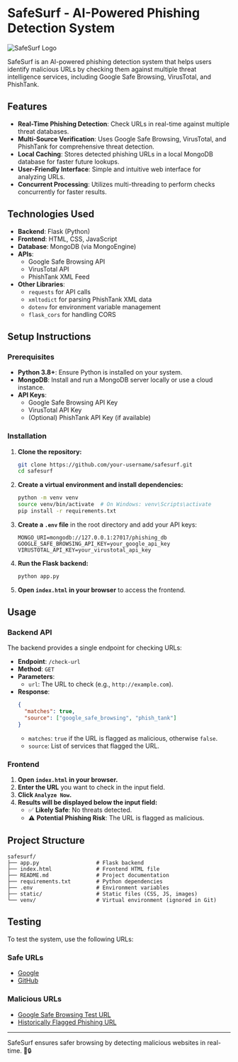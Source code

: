 # SafeSurf - AI-Powered Phishing Detection System

![SafeSurf Logo](#)

SafeSurf is an AI-powered phishing detection system that helps users identify malicious URLs by checking them against multiple threat intelligence services, including Google Safe Browsing, VirusTotal, and PhishTank.

## Features
- **Real-Time Phishing Detection**: Check URLs in real-time against multiple threat databases.
- **Multi-Source Verification**: Uses Google Safe Browsing, VirusTotal, and PhishTank for comprehensive threat detection.
- **Local Caching**: Stores detected phishing URLs in a local MongoDB database for faster future lookups.
- **User-Friendly Interface**: Simple and intuitive web interface for analyzing URLs.
- **Concurrent Processing**: Utilizes multi-threading to perform checks concurrently for faster results.

## Technologies Used
- **Backend**: Flask (Python)
- **Frontend**: HTML, CSS, JavaScript
- **Database**: MongoDB (via MongoEngine)
- **APIs**:
  - Google Safe Browsing API
  - VirusTotal API
  - PhishTank XML Feed
- **Other Libraries**:
  - `requests` for API calls
  - `xmltodict` for parsing PhishTank XML data
  - `dotenv` for environment variable management
  - `flask_cors` for handling CORS

## Setup Instructions

### Prerequisites
- **Python 3.8+**: Ensure Python is installed on your system.
- **MongoDB**: Install and run a MongoDB server locally or use a cloud instance.
- **API Keys**:
  - Google Safe Browsing API Key
  - VirusTotal API Key
  - (Optional) PhishTank API Key (if available)

### Installation
1. **Clone the repository:**
   ```bash
   git clone https://github.com/your-username/safesurf.git
   cd safesurf
   ```
2. **Create a virtual environment and install dependencies:**
   ```bash
   python -m venv venv
   source venv/bin/activate  # On Windows: venv\Scripts\activate
   pip install -r requirements.txt
   ```
3. **Create a `.env` file** in the root directory and add your API keys:
   ```env
   MONGO_URI=mongodb://127.0.0.1:27017/phishing_db
   GOOGLE_SAFE_BROWSING_API_KEY=your_google_api_key
   VIRUSTOTAL_API_KEY=your_virustotal_api_key
   ```
4. **Run the Flask backend:**
   ```bash
   python app.py
   ```
5. **Open `index.html` in your browser** to access the frontend.

## Usage

### Backend API
The backend provides a single endpoint for checking URLs:

- **Endpoint**: `/check-url`
- **Method**: `GET`
- **Parameters**:
  - `url`: The URL to check (e.g., `http://example.com`).
- **Response**:
  ```json
  {
    "matches": true,
    "source": ["google_safe_browsing", "phish_tank"]
  }
  ```
  - `matches`: `true` if the URL is flagged as malicious, otherwise `false`.
  - `source`: List of services that flagged the URL.

### Frontend
1. **Open `index.html` in your browser.**
2. **Enter the URL** you want to check in the input field.
3. **Click `Analyze Now`.**
4. **Results will be displayed below the input field:**
   - ✅ **Likely Safe**: No threats detected.
   - ⚠️ **Potential Phishing Risk**: The URL is flagged as malicious.

## Project Structure
```
safesurf/
├── app.py                  # Flask backend
├── index.html              # Frontend HTML file
├── README.md               # Project documentation
├── requirements.txt        # Python dependencies
├── .env                    # Environment variables
├── static/                 # Static files (CSS, JS, images)
└── venv/                   # Virtual environment (ignored in Git)
```

## Testing
To test the system, use the following URLs:

### Safe URLs
- [Google](https://www.google.com)
- [GitHub](https://www.github.com)

### Malicious URLs
- [Google Safe Browsing Test URL](http://malware.testing.google.test/testing/malware/)
- [Historically Flagged Phishing URL](http://www.paypal-security-update.com)

---
SafeSurf ensures safer browsing by detecting malicious websites in real-time. 🚀🔒

